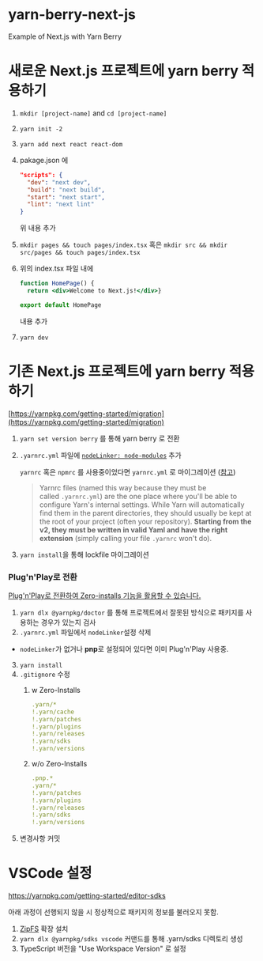 # yarn-berry-next-js
Example of Next.js with Yarn Berry 

# 새로운 Next.js 프로젝트에 yarn berry 적용하기

1. `mkdir [project-name]` and `cd [project-name]`
2. `yarn init -2`
3. `yarn add next react react-dom`
4. pakage.json 에 
    
    ```json
    "scripts": {
      "dev": "next dev",
      "build": "next build",
      "start": "next start",
      "lint": "next lint"
    }
    ```
    
    위 내용 추가
    
5. `mkdir pages && touch pages/index.tsx` 혹은 `mkdir src && mkdir src/pages && touch pages/index.tsx`
6. 위의 index.tsx 파일 내에 
    
    ```jsx
    function HomePage() {
      return <div>Welcome to Next.js!</div>}
    
    export default HomePage
    ```
    
    내용 추가
    
7. `yarn dev`

# 기존 Next.js 프로젝트에 yarn berry 적용하기
[https://yarnpkg.com/getting-started/migration](https://yarnpkg.com/getting-started/migration)

1. `yarn set version berry` 를 통해 yarn berry 로 전환
2. `.yarnrc.yml` 파일에 [`nodeLinker: node-modules`](https://yarnpkg.com/configuration/yarnrc#nodeLinker) 추가
    
    `yarnrc` 혹은 `npmrc` 를 사용중이었다면 `yarnrc.yml` 로 마이그레이션 ([참고](https://yarnpkg.com/getting-started/migration#update-your-configuration-to-the-new-settings))
    
    > Yarnrc files (named this way because they must be called `.yarnrc.yml`) are the one place where you'll be able to configure Yarn's internal settings. While Yarn will automatically find them in the parent directories, they should usually be kept at the root of your project (often your repository). **Starting from the v2, they must be written in valid Yaml and have the right extension** (simply calling your file `.yarnrc` won't do).
    > 
4. `yarn install`을 통해 lockfile 마이그레이션

### Plug'n'Play로 전환
[Plug'n'Play로 전환하여 Zero-installs 기능을 활용할 수 있습니다.](https://yarnpkg.com/getting-started/migration#switching-to-plugnplay)

1. `yarn dlx @yarnpkg/doctor` 를 통해 프로젝트에서 잘못된 방식으로 패키지를 사용하는 경우가 있는지 검사
2. `.yarnrc.yml` 파일에서 `nodeLinker`설정 삭제
  - `nodeLinker`가 없거나 **pnp**로 설정되어 있다면 이미 Plug'n'Play 사용중.
3. `yarn install`
4. `.gitignore` 수정
    1. w Zero-Installs
        
        ```yaml
        .yarn/*
        !.yarn/cache
        !.yarn/patches
        !.yarn/plugins
        !.yarn/releases
        !.yarn/sdks
        !.yarn/versions
        ```
        
    2. w/o Zero-Installs
        
        ```yaml
        .pnp.*
        .yarn/*
        !.yarn/patches
        !.yarn/plugins
        !.yarn/releases
        !.yarn/sdks
        !.yarn/versions
        ```
5. 변경사항 커밋

# VSCode 설정

https://yarnpkg.com/getting-started/editor-sdks

아래 과정이 선행되지 않을 시 정상적으로 패키지의 정보를 불러오지 못함.

1. [ZipFS](https://marketplace.visualstudio.com/items?itemName=arcanis.vscode-zipfs) 확장 설치
2. `yarn dlx @yarnpkg/sdks vscode` 커맨드를 통해 .yarn/sdks 디렉토리 생성
3. TypeScript 버전을 "Use Workspace Version" 로 설정

